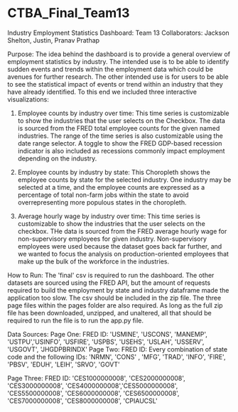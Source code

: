 # CTBA_Final_Team13
Industry Employment Statistics Dashboard:
Team 13
Collaborators: Jackson Shelton, Justin, Pranav Prathap

Purpose:
The idea behind the dashboard is to provide a general overview of employment statistics by industry. The intended use is to be able to identify sudden events and trends within the employment data which could be avenues for further research. The other intended use is for users to be able to see the statistical impact of events or trend within an industry that they have already identified. To this end we included three interactive visualizations:

1. Employee counts by industry over time: 
   This time series is customizable to show the industries that the user selects on the Checkbox. The data is sourced from the FRED total employee counts for the given named industries. The range of the time series is also customizable using the date range selector. A toggle to show the FRED GDP-based recession indicator is also included as recessions commonly impact employment depending on the industry.

2. Employee counts by industry by state:
   This Choropleth shows the employee counts by state for the selected industry. One industry may be selected at a time, and the employee counts are expressed as a percentage of total non-farm jobs within the state to avoid overrepresenting more populous states in the choropleth.

3. Average hourly wage by industry over time:
   This time series is customizable to show the industries that the user selects on the checkbox. THe data is sourced from the FRED average hourly wage for non-supervisory employees for given industry. Non-supervisory employees were used because the dataset goes back far further, and we wanted to focus the analysis on production-oriented employees that make up the bulk of the workforce in the industries.

How to Run:
The 'final' csv is required to run the dashboard. The other datasets are sourced using the FRED API, but the amount of requests required to build the employment by state and industry dataframe made the application too slow. The csv should be included in the zip file. The three page files within the pages folder are also required. As long as the full zip file has been downloaded, unzipped, and unaltered, all that should be required to run the file is to run the app.py file.

Data Sources:
Page One: FRED ID: 'USMINE', 'USCONS', 'MANEMP', 'USTPU','USINFO', 'USFIRE', 'USPBS', 'USEHS', 'USLAH', 'USSERV', 'USGOVT', 'JHGDPBRINDX'
Page Two: FRED ID: Every combination of state code and the following IDs: 'NRMN', 'CONS'
, 'MFG', 'TRAD', 'INFO', 'FIRE', 'PBSV', 'EDUH', 'LEIH', 'SRVO', 'GOVT'

Page Three: FRED ID: 'CES1000000008', 'CES2000000008', 'CES3000000008', 'CES4000000008','CES5000000008', 'CES5500000008', 'CES6000000008', 'CES6500000008', 'CES7000000008', 'CES8000000008', 'CPIAUCSL'
